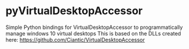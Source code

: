 # pyVirtualDesktopAccessor
Simple Python bindings for VirtualDesktopAccessor to programmatically manage windows 10 virtual desktops
This is based on the DLLs created here: https://github.com/Ciantic/VirtualDesktopAccessor
